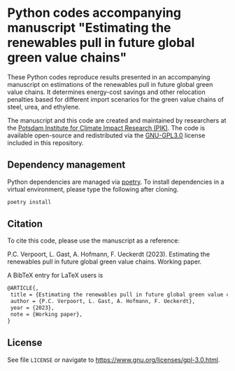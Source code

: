 # Python codes accompanying manuscript "Estimating the renewables pull in future global green value chains"

These Python codes reproduce results presented in an accompanying manuscript on estimations of the renewables pull in future global green value chains. It determines energy-cost savings and other relocation penalties based for different import scenarios for the green value chains of steel, urea, and ethylene.

The manuscript and this code are created and maintained by researchers at the [Potsdam Institute for Climate Impact Research (PIK)](https://www.pik-potsdam.de). The code is available open-source and redistributed via the [GNU-GPL3.0](https://www.gnu.org/licenses/gpl-3.0.html) license included in this repository.


## Dependency management

Python dependencies are managed via [poetry](https://python-poetry.org/). To install dependencies in a virtual environment, please type the following after cloning.

```bash
poetry install
```

## Citation

To cite this code, please use the manuscript as a reference:

P.C. Verpoort, L. Gast, A. Hofmann, F. Ueckerdt (2023). Estimating the renewables pull in future global green value chains. Working paper.

A BibTeX entry for LaTeX users is

 ```latex
@ARTICLE{,
  title = {Estimating the renewables pull in future global green value chains.},
  author = {P.C. Verpoort, L. Gast, A. Hofmann, F. Ueckerdt},
  year = {2023},
  note = {Working paper},
}
```


## License

See file `LICENSE` or navigate to https://www.gnu.org/licenses/gpl-3.0.html.
